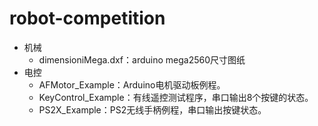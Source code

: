 # robot-competition



- 机械
  - dimensioniMega.dxf：arduino mega2560尺寸图纸
- 电控
  - AFMotor_Example：Arduino电机驱动板例程。
  - KeyControl_Example：有线遥控测试程序，串口输出8个按键的状态。
  - PS2X_Example：PS2无线手柄例程，串口输出按键状态。

